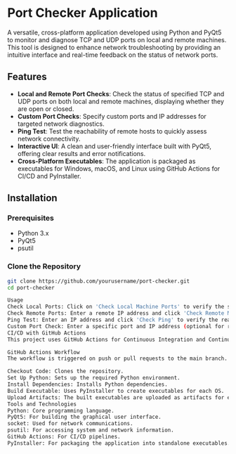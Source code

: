 # Port Checker Application

A versatile, cross-platform application developed using Python and PyQt5 to monitor and diagnose TCP and UDP ports on local and remote machines. This tool is designed to enhance network troubleshooting by providing an intuitive interface and real-time feedback on the status of network ports.

## Features

- **Local and Remote Port Checks**: Check the status of specified TCP and UDP ports on both local and remote machines, displaying whether they are open or closed.
- **Custom Port Checks**: Specify custom ports and IP addresses for targeted network diagnostics.
- **Ping Test**: Test the reachability of remote hosts to quickly assess network connectivity.
- **Interactive UI**: A clean and user-friendly interface built with PyQt5, offering clear results and error notifications.
- **Cross-Platform Executables**: The application is packaged as executables for Windows, macOS, and Linux using GitHub Actions for CI/CD and PyInstaller.

## Installation

### Prerequisites
- Python 3.x
- PyQt5
- psutil

### Clone the Repository
```bash
git clone https://github.com/yourusername/port-checker.git
cd port-checker

Usage
Check Local Ports: Click on 'Check Local Machine Ports' to verify the status of predefined TCP and UDP ports on your local machine.
Check Remote Ports: Enter a remote IP address and click 'Check Remote Machine Ports' to check the status of ports on a remote machine.
Ping Test: Enter an IP address and click 'Check Ping' to verify the reachability of the target machine.
Custom Port Check: Enter a specific port and IP address (optional for remote checks) to check the status of that port.
CI/CD with GitHub Actions
This project uses GitHub Actions for Continuous Integration and Continuous Deployment. Executables are automatically built for Windows, macOS, and Linux using PyInstaller.

GitHub Actions Workflow
The workflow is triggered on push or pull requests to the main branch. It includes the following steps:

Checkout Code: Clones the repository.
Set Up Python: Sets up the required Python environment.
Install Dependencies: Installs Python dependencies.
Build Executable: Uses PyInstaller to create executables for each OS.
Upload Artifacts: The built executables are uploaded as artifacts for easy download.
Tools and Technologies
Python: Core programming language.
PyQt5: For building the graphical user interface.
socket: Used for network communications.
psutil: For accessing system and network information.
GitHub Actions: For CI/CD pipelines.
PyInstaller: For packaging the application into standalone executables.
